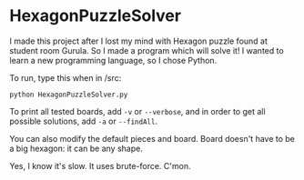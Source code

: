 # HexagonPuzzleSolver

I made this project after I lost my mind with Hexagon puzzle found at student room Gurula. So I made a program which will solve it! I wanted to learn a new programming language, so I chose Python.

To run, type this when in /src:
```
python HexagonPuzzleSolver.py
```

To print all tested boards, add `-v` or `--verbose`, and in order to get all possible solutions, add `-a` or `--findAll`.

You can also modify the default pieces and board. Board doesn't have to be a big hexagon: it can be any shape.

Yes, I know it's slow. It uses brute-force. C'mon.
